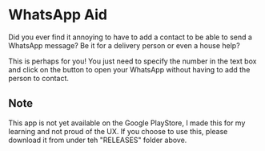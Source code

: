 # WhatsApp Aid

Did you ever find it annoying to have to add a contact to be able to send a WhatsApp message? Be it for a delivery person or even a house help?

This is perhaps for you! You just need to specify the number in the text box and click on the button to open your WhatsApp without having to add the person to contact.

## Note

This app is not yet available on the Google PlayStore, I made this for my learning and not proud of the UX. If you choose to use this, please download it from under teh "RELEASES" folder above.